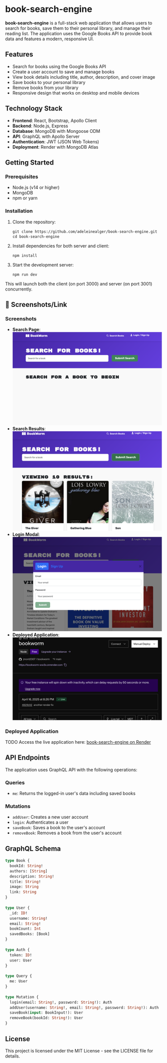 # book-search-engine

**book-search-engine** is a full-stack web application that allows users to search for books, save them to their personal library, and manage their reading list. The application uses the Google Books API to provide book data and features a modern, responsive UI.

## Features

- Search for books using the Google Books API
- Create a user account to save and manage books
- View book details including title, author, description, and cover image
- Save books to your personal library
- Remove books from your library
- Responsive design that works on desktop and mobile devices

## Technology Stack

- **Frontend**: React, Bootstrap, Apollo Client
- **Backend**: Node.js, Express
- **Database**: MongoDB with Mongoose ODM
- **API**: GraphQL with Apollo Server
- **Authentication**: JWT (JSON Web Tokens)
- **Deployment**: Render with MongoDB Atlas

## Getting Started

### Prerequisites

- Node.js (v14 or higher)
- MongoDB
- npm or yarn

### Installation

1. Clone the repository:
   ```
   git clone https://github.com/adeleinealger/book-search-engine.git
   cd book-search-engine
   ```

2. Install dependencies for both server and client:
   ```
   npm install
   ```

3. Start the development server:
   ```
   npm run dev
   ```

This will launch both the client (on port 3000) and server (on port 3001) concurrently.

## 📸 Screenshots/Link

### Screenshots
- **Search Page**: ![book-search-engine Search Page](./screenshots/search-page.png)
- **Search Results**: ![book-search-engine Search Books](./screenshots/searchwork.png)
- **Login Modal**: ![book-search-engine Login Modal](./screenshots/login-modal.png)
- **Deployed Application**: ![book-search-engine Render](./screenshots/render.png)

### Deployed Application

TODO
Access the live application here: [book-search-engine on Render](https://book-search-engine-ww3x.onrender.com)

## API Endpoints

The application uses GraphQL API with the following operations:

### Queries
- `me`: Returns the logged-in user's data including saved books

### Mutations
- `addUser`: Creates a new user account
- `login`: Authenticates a user
- `saveBook`: Saves a book to the user's account
- `removeBook`: Removes a book from the user's account

## GraphQL Schema

```graphql
type Book {
  bookId: String!
  authors: [String]
  description: String!
  title: String!
  image: String
  link: String
}

type User {
  _id: ID!
  username: String!
  email: String!
  bookCount: Int
  savedBooks: [Book]
}

type Auth {
  token: ID!
  user: User
}

type Query {
  me: User
}

type Mutation {
  login(email: String!, password: String!): Auth
  addUser(username: String!, email: String!, password: String!): Auth
  saveBook(input: BookInput!): User
  removeBook(bookId: String!): User
}
```

## License

This project is licensed under the MIT License - see the LICENSE file for details.
